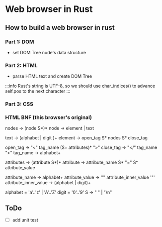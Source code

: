 # Web browser in Rust

## How to build a web browser in rust
### Part 1: DOM
- set DOM Tree node's data structure

### Part 2: HTML
- parse HTML text and create DOM Tree

:::info
Rust's string is UTF-8, so we should use char_indices() to advance self.pos to the next character
:::


### Part 3: CSS


### HTML BNF (this browser's original)
nodes -> (node S*)*
node -> element | text

text -> (alphabet | digit )+
element -> open_tag S* nodes S* close_tag

open_tag -> "<" tag_name (S+ attributes)* ">"
close_tag -> "</" tag_name ">"
tag_name -> alphabet+

attributes -> (attribute S*)*
attribute -> attribute_name S* "=" S* attribute_value

attribute_name -> alphabet+
attribute_value -> '"' attribute_inner_value '"'
attribute_inner_value -> (alphabet | digit)+

alphabet = 'a'..'z' | 'A'..'Z'
digit = '0'..'9'
S -> " " | "\n"



## ToDo
- [ ] add unit test
